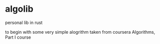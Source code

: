 # algolib
personal lib in rust

to begin with some very simple alogrithm taken from coursera Algorithms, Part I course
